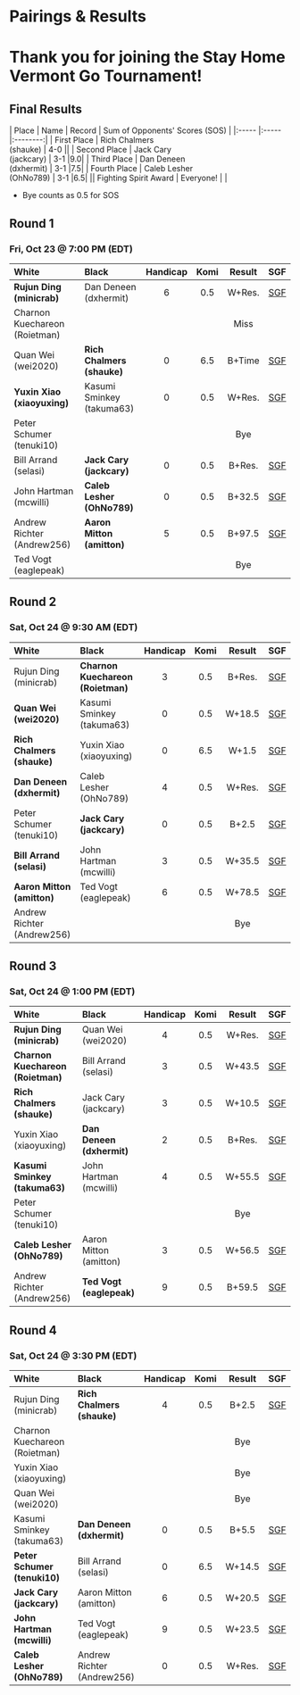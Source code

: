 # Pairings & Results

# Thank you for joining the Stay Home Vermont Go Tournament!

## Final Results

| Place                      | Name                                               | Record | Sum of Opponents' Scores (SOS) |
|:-----                      |:-----                                              |:--------:|
| First Place            | Rich Chalmers <br/>(shauke)                    | 4-0      ||
| Second Place            | Jack Cary <br/>(jackcary)                    | 3-1     |9.0|
| Third Place            | Dan Deneen	<br/>(dxhermit)                     | 3-1      |7.5|
| Fourth Place            | Caleb Lesher <br/>(OhNo789)                    | 3-1      |6.5|
|| Fighting Spirit Award            | Everyone!                    | |

* Bye counts as 0.5 for SOS

## Round 1
### Fri, Oct 23 @	7:00 PM (EDT)

| White                      | Black                                              | Handicap | Komi | Result | SGF |
|:-----                      |:-----                                              |:--------:|:----:|:------:|:---:|
| **Rujun Ding <br/>(minicrab)**         | Dan Deneen	<br/>(dxhermit)             | 6        | 0.5  | W+Res. |  [SGF](/assets/sgf/r1/minicrab-dxhermit.sgf)   |
| Charnon Kuechareon <br/>(Roietman)     |                                        |          |      | Miss   |      |
| Quan Wei <br/>(wei2020)                | **Rich Chalmers <br/>(shauke)**        | 0        | 6.5  | B+Time | [SGF](/assets/sgf/r1/wei2020-shauke.sgf)    |
| **Yuxin Xiao <br/>(xiaoyuxing)**       | Kasumi Sminkey <br/>(takuma63)         | 0        | 0.5  | W+Res. | [SGF](/assets/sgf/r1/xiaoyuxing-takuma63.sgf)    |
| Peter Schumer <br/>(tenuki10)          |                                        |          |      | Bye    |     |
| Bill Arrand <br/>(selasi)              | **Jack Cary <br/>(jackcary)**          | 0        | 0.5  | B+Res. | [SGF](/assets/sgf/r1/selasi-jackcary.sgf)    |
| John Hartman <br/>(mcwilli)            | **Caleb Lesher <br/>(OhNo789)**        | 0        | 0.5  | B+32.5 | [SGF](/assets/sgf/r1/mcwilli-OhNo789.sgf)    |
| Andrew Richter <br/>(Andrew256)        | **Aaron Mitton <br/>(amitton)**        | 5        | 0.5  | B+97.5 | [SGF](/assets/sgf/r1/Andrew256-amitton.sgf)    |
| Ted Vogt <br/>(eaglepeak)              |                                        |          |      | Bye    |     |

## Round 2
### Sat, Oct 24	@ 9:30 AM (EDT)

| White                      | Black                                                 | Handicap | Komi | Result | SGF |
|:-----                      |:-----                                                 |:--------:|:----:|:------:|:---:|
| Rujun Ding <br/>(minicrab)          | **Charnon Kuechareon <br/>(Roietman)**       | 3        | 0.5  | B+Res. | [SGF](/assets/sgf/r2/minicrab-roietman.sgf)     |
| **Quan Wei <br/>(wei2020)**         | Kasumi Sminkey <br/>(takuma63)               | 0        | 0.5  | W+18.5 | [SGF](/assets/sgf/r2/wei2020-takuma63.sgf)    |
| **Rich Chalmers <br/>(shauke)**     | Yuxin Xiao <br/>(xiaoyuxing)                 | 0        | 6.5  | W+1.5  | [SGF](/assets/sgf/r2/shauke-xiaoyuxing.sgf)    |
| **Dan Deneen	<br/>(dxhermit)**     | Caleb Lesher <br/>(OhNo789)                  | 4        | 0.5  | W+Res. | [SGF](/assets/sgf/r2/dxhermit-OhNo789.sgf)    |
| Peter Schumer <br/>(tenuki10)       | **Jack Cary <br/>(jackcary)**                | 0        | 0.5  | B+2.5  | [SGF](/assets/sgf/r2/tenuki10-jackcary.sgf)    |
| **Bill Arrand <br/>(selasi)**       | John Hartman <br/>(mcwilli)                  | 3        | 0.5  | W+35.5 | [SGF](/assets/sgf/r2/selasi-mcwilli.sgf)   |
| **Aaron Mitton <br/>(amitton)**     | Ted Vogt <br/>(eaglepeak)                    | 6        | 0.5  | W+78.5 | [SGF](/assets/sgf/r2/amitton-eaglepeak.sgf)   |
| Andrew Richter <br/>(Andrew256)     |                                              |          |      | Bye    |     |



## Round 3
### Sat, Oct 24	@ 1:00 PM (EDT)

| White                      | Black                                                 | Handicap | Komi | Result | SGF |
|:-----                      |:-----                                                 |:--------:|:----:|:------:|:---:|
| **Rujun Ding <br/>(minicrab)**          | Quan Wei <br/>(wei2020)                  | 4        | 0.5  | W+Res.       | [SGF](/assets/sgf/r3/minicrab-wei2020.sgf)    |
| **Charnon Kuechareon <br/>(Roietman)**  | Bill Arrand <br/>(selasi)                | 3        | 0.5  | W+43.5       | [SGF](/assets/sgf/r3/roietman-selasi.sgf)      |
| **Rich Chalmers <br/>(shauke)**         | Jack Cary <br/>(jackcary)                | 3        | 0.5  | W+10.5       | [SGF](/assets/sgf/r3/shauke-jackcary.sgf)      |
| Yuxin Xiao <br/>(xiaoyuxing)            | **Dan Deneen	<br/>(dxhermit)**          | 2        | 0.5  | B+Res.       | [SGF](/assets/sgf/r3/xiaoyuxing-dxhermit.sgf)      |
| **Kasumi Sminkey <br/>(takuma63)**      | John Hartman <br/>(mcwilli)              | 4        | 0.5  | W+55.5       | [SGF](/assets/sgf/r3/takuma63-mcwilli.sgf)      |
| Peter Schumer <br/>(tenuki10)           |                                          |          |      | Bye          |     |
| **Caleb Lesher <br/>(OhNo789)**         | Aaron Mitton <br/>(amitton)              | 3        | 0.5  | W+56.5       | [SGF](/assets/sgf/r3/OhNo789-amitton.sgf)      |
| Andrew Richter <br/>(Andrew256)         | **Ted Vogt <br/>(eaglepeak)**            | 9        | 0.5  | B+59.5       | [SGF](/assets/sgf/r3/Andrew256-eaglepeak.sgf)      |


## Round 4
### Sat, Oct 24	@ 3:30 PM (EDT)

| White                      | Black                                                 | Handicap | Komi | Result | SGF |
|:-----                      |:-----                                                 |:--------:|:----:|:------:|:---:|
| Rujun Ding <br/>(minicrab)          | **Rich Chalmers <br/>(shauke)**              | 4        | 0.5  | B+2.5  | [SGF](/assets/sgf/r4/minicrab-shauke.sgf)      |
| Charnon Kuechareon <br/>(Roietman)  |                                              |          |      |    Bye |     |
| Yuxin Xiao <br/>(xiaoyuxing)        |                                              |          |      |    Bye |     |
| Quan Wei <br/>(wei2020)             |                                              |          |      |    Bye |     |
| Kasumi Sminkey <br/>(takuma63)      | **Dan Deneen	<br/>(dxhermit)**              | 0        | 0.5  |  B+5.5 | [SGF](/assets/sgf/r4/takuma63-dxhermit.sgf)     |
| **Peter Schumer <br/>(tenuki10)**   | Bill Arrand <br/>(selasi)                    | 0        | 6.5  | W+14.5 | [SGF](/assets/sgf/r4/tenuki10-selasi.sgf)    |
| **Jack Cary <br/>(jackcary)**       | Aaron Mitton <br/>(amitton)                  | 6        | 0.5  | W+20.5 | [SGF](/assets/sgf/r4/jackcary-amitton.sgf)    |
| **John Hartman <br/>(mcwilli)**     | Ted Vogt <br/>(eaglepeak)                    | 9        | 0.5  | W+23.5 | [SGF](/assets/sgf/r4/mcwilli-eaglepeak.sgf)    |
| **Caleb Lesher <br/>(OhNo789)**     | Andrew Richter <br/>(Andrew256)              | 0        | 0.5  | W+Res. | [SGF](/assets/sgf/r4/OhNo789-Andrew256.sgf)    |

